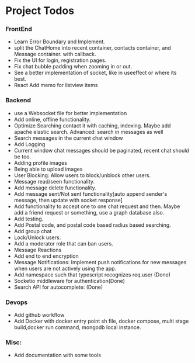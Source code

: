 # Project Todos

### FrontEnd
- Learn Error Boundary and Implement.
- split the ChatHome into recent container, contacts container, and Message container. with callback.
- Fix the UI for login, registration pages.
- Fix chat bubble padding when zooming in or out.
- See a better implementation of socket, like in useeffect or where its best.
- React Add memo for listview items

### Backend

- use a Websocket file for better implementation
- Add online, offline functionality.
- Optimize Searching contact it with caching, indexing. Maybe add apache elastic search. Advanced: search in messages as well
- Search messages in the current chat window
- Add Logging
- Current window chat messages should be paginated, recent chat should be too.
- Adding profile images
- Being able to upload images
- User Blocking: Allow users to block/unblock other users.
- Message read/seen functionality.
- Add message delete functionality.
- Add message sent/Not sent functionality[auto append sender's message, then update with socket response]
- Add functionality to accept one to one chat request and then. Maybe add a friend request or something, use a graph database also.
- Add testing.
- Add Postal code, and postal code based radius based searching.
- Add group chat
- Lock/Unlock users.
- Add a moderator role that can ban users.
- Message Reactions
- Add end to end encryption
- Message Notifications: Implement push notifications for new messages when users are not actively using the app.
- Add namespace such that typescript recognizes req.user (Done)
- Socketio middleware for authentication(Done)
- Search API for autocomplete: (Done)
### Devops
- Add github workflow
- Add Docker with docker entry point sh file, docker compose, multi stage build,docker run command, mongodb local instance.

### Misc:
- Add documentation with some tools